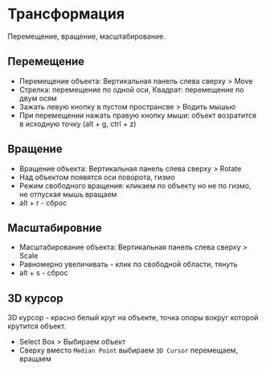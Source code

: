 # Трансформация
Перемещение, вращение, масштабирование.

## Перемещение
* Перемещение объекта: Вертикальная панель слева сверху > Move
* Стрелка: перемещение по одной оси, Квадрат: перемещение по двум осям
* Зажать левую кнопку в пустом пространсве > Водить мышью
* При перемещении нажать правую кнопку мыши: объект возратится в исходную точку (alt + g, ctrl + z)

## Вращение
* Вращение объекта: Вертикальная панель слева сверху > Rotate
* Над объектом появятся оси поворота, гизмо
* Режим свободного вращения: кликаем по объекту но не по гизмо, не отпуская мышь вращаем
* alt + r - сброс

## Масштабировние
* Масштабирование объекта: Вертикальная панель слева сверху > Scale
* Равномерно увеличивать - клик по свободной области, тянуть
* alt + s - сброс

## 3D курсор
3D курсор - красно белый круг на объекте, точка опоры вокруг которой крутится объект.

* Select Box > Выбираем объект 
* Сверху вместо `Median Point` выбираем `3D Cursor` перемещаем, вращаем